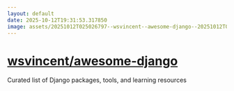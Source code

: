 ```yaml
---
layout: default
date: 2025-10-12T19:31:53.317850
image: assets/20251012T025026797--wsvincent--awesome-django--20251012T025600291--cropped.png
---
```


# [wsvincent/awesome-django](https://github.com/wsvincent/awesome-django)

Curated list of Django packages, tools, and learning resources
